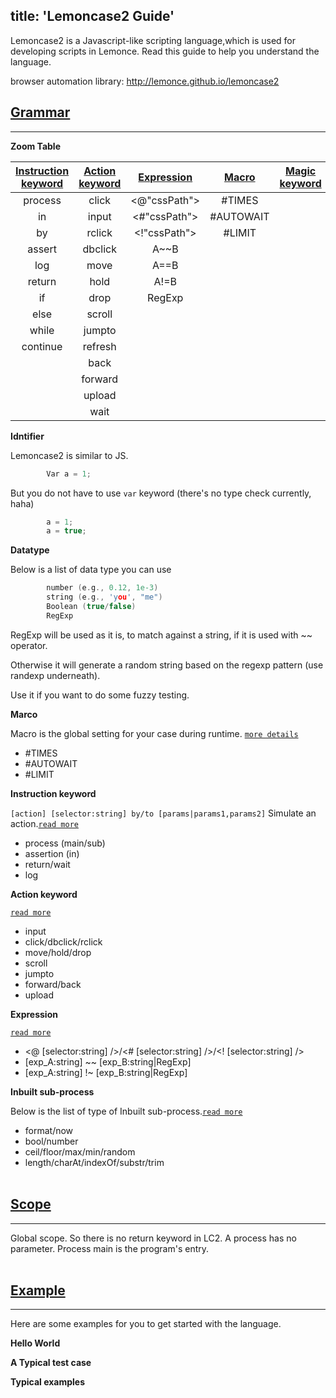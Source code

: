 title: 'Lemoncase2 Guide'
---
Lemoncase2 is a Javascript-like scripting language,which is used for developing scripts in Lemonce. Read this guide to help you understand the language.

browser automation library: http://lemonce.github.io/lemoncase2
<br>

## [Grammar]()
---

**Zoom Table**

|[Instruction keyword](/docs/lemoncase2/instructionkeyword.html)|[Action keyword](/docs/lemoncase2/actionkeyword.html)|[Expression](/docs/lemoncase2/expression.html) |[Macro](/docs/lemoncase2/marco.html)|[Magic keyword](/docs/lemoncase2/magickeyword.html)
|:--------------:|:---------:|:-----------:|:-------:|:-------:|
|process         |click      |<@"cssPath"> |#TIMES   |
|in              |input      |<#"cssPath"> |#AUTOWAIT|
|by              |rclick     |<!"cssPath"> |#LIMIT   |
|assert          |dbclick    |A~~B         |         |
|log             |move       |A==B         |         |
|return          |hold       |A!=B         |         |
|if              |drop       |RegExp       |         |
|else            |scroll     |             |         |
|while           |jumpto     |             |         |
|continue        |refresh    |             |         |
|                | back      |             |         |
|                |forward    |             |         |
|                |upload     |             |         |
|                |wait       |             |         |
**Idntifier** 

Lemoncase2 is similar to JS.
```C
        Var a = 1;
```
But you do not have to use `var` keyword (there's no type check currently, haha)
```C
        a = 1;
        a = true;
```

**Datatype**

Below is a list of data type you can use

```C
        number (e.g., 0.12, 1e-3)
        string (e.g., 'you', "me")
        Boolean (true/false)
        RegExp
```

RegExp will be used as it is, to match against a string, if it is used with ~~ operator.

Otherwise it will generate a random string based on the regexp pattern (use randexp underneath).

Use it if you want to do some fuzzy testing.

**Marco** 

Macro is the global setting for your case during runtime. [`more details`](/docs/lemoncase2/marco.html)
- #TIMES
- #AUTOWAIT
- #LIMIT

**Instruction keyword** 

`[action] [selector:string] by/to [params|params1,params2]`
Simulate an action.[`read more`](/docs/lemoncase2/instructionkeyword.html)
- process (main/sub)
- assertion (in)
- return/wait
- log

**Action keyword** 

[`read more`](/docs/lemoncase2/actionkeyword.html)
- input
- click/dbclick/rclick
- move/hold/drop
- scroll
- jumpto
- forward/back
- upload

**Expression** 

[`read more`](/docs/lemoncase2/expression.html)
- <@ [selector:string] />/<# [selector:string] />/<! [selector:string] />
- [exp_A:string] ~~ [exp_B:string|RegExp]
- [exp_A:string] !~ [exp_B:string|RegExp]

**Inbuilt sub-process** 

Below is the list of type of Inbuilt sub-process.[`read more`](/docs/lemoncase2/subprocess.html)
- format/now
- bool/number
- ceil/floor/max/min/random
- length/charAt/indexOf/substr/trim
<br><br/>

## [Scope](/docs/lemoncase2/scope.html)
---
Global scope. 
So there is no return keyword in LC2. A process has no parameter.
Process main is the program's entry.
<br><br/>

## [Example](/docs/lemoncase2/example.html)
---
Here are some examples for you to get started with the language.

**Hello World** 

**A Typical test case** 

**Typical examples** 
